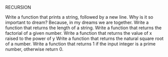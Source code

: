 RECURSION

Write a function that prints a string, followed by a new line.
Why is it so important to dream? Because, in my dreams we are together.
Write a function that returns the length of a string.
Write a function that returns the factorial of a given number.
Write a function that returns the value of x raised to the power of y
Write a function that returns the natural square root of a number.
Write a function that returns 1 if the input integer is a prime number, otherwise return 0.
